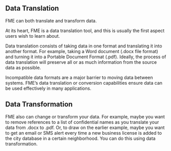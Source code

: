 ## Data Translation

FME can both translate and transform data.

At its heart, FME is a data translation tool, and this is usually the first aspect users wish to learn about.

Data translation consists of taking data in one format and translating it into another format. For example, taking a Word document (.docx file format) and turning it into a Portable Document Format (.pdf). Ideally, the process of data translation will preserve all or as much information from the source data as possible.

Incompatible data formats are a major barrier to moving data between systems. FME’s data translation or conversion capabilities ensure data can be used effectively in many applications.

<!-- (Adapted from https://www.safe.com/fme/key-capabilities/data-conversion/) -->

## Data Transformation

FME also can change or transform your data. For example, maybe you want to remove references to a list of confidential names as you translate your data from .docx to .pdf. Or, to draw on the earlier example, maybe you want to get an email or SMS alert every time a new business license is added to the city database in a certain neighborhood. You can do this using data transformation.
